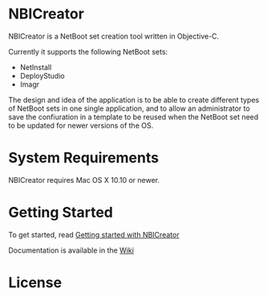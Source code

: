 # NBICreator

NBICreator is a NetBoot set creation tool written in Objective-C.

Currently it supports the following NetBoot sets:
* NetInstall
* DeployStudio
* Imagr

The design and idea of the application is to be able to create different types of NetBoot sets in one single application, and to allow an administrator to save the confiuration in a template to be reused when the NetBoot set need to be updated for newer versions of the OS.

# System Requirements

NBICreator requires Mac OS X 10.10 or newer.

# Getting Started

To get started, read [Getting started with NBICreator](https://github.com/NBICreator/NBICreator/wiki/Getting-started-with-NBICreator)

Documentation is available in the [Wiki](https://github.com/NBICreator/NBICreator/wiki)

# License
